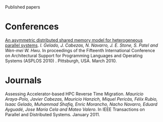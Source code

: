 Published papers

# Conferences #

[An asymmetric distributed shared memory model for heterogeneous parallel systems](http://code.google.com/p/adsm/downloads/detail?name=adsm-asplos10.pdf). _I. Gelado, J. Cabezas, N. Navarro, J. E. Stone, S. Patel and Wen-mei W. Hwu_. In proceedings of the Fifteenth International Conference on Architectural Support for Programming Languages and Operating Systems (ASPLOS 2010) . Pittsburgh, USA. March
2010.



# Journals #

Assessing Accelerator-based HPC Reverse Time Migration. _Mauricio Araya-Polo, Javier Cabezas, Mauricio Hanzich, Miquel Pericàs, Félix Rubio, Isaac Gelado, Muhammad Shafiq, Enric Morancho, Nacho Navarro, Eduard Ayguadé, Jose María Cela and Mateo Valero_. In IEEE Transactions on Parallel and Distributed Systems. January 2011.